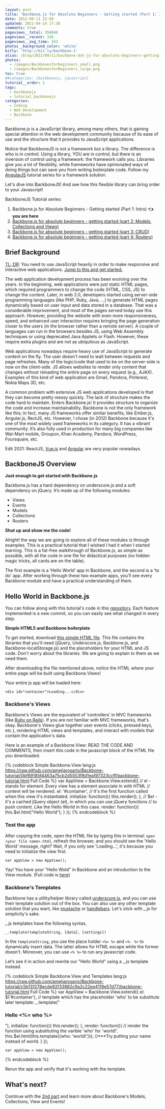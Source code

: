 ```yaml
---
layout: post
title: "Backbone.js for Absolute Beginners - Getting started (Part 1: Intro)"
date: 2012-09-11 22:50
updated: 2021-04-14 17:38
comments: true
pageviews__total: 358046
pageviews__recent: 326
pageviews__avg_time: 342
photos__background_color: 'white'
bitly: 'http://bit.ly/backbone-1'
alias: /blog/2012/09/11/backbone-dot-js-for-absolute-beginners-getting-started/
photos:
  - /images/Backbonesforbeginners_small.png
  - /images/BackbonesforBeginners_large.png
toc: true
##categories: [backbonejs, javascript]
tutorial__order: 1
tags:
  - backbonejs
  - tutorial_backbonejs
categories:
  - Coding
  - Web Development
  - Backbone
---
```


Backbone.js is a JavaScript library, among many others, that is gaining special attention in the web development community because of its ease of use and the structure that it provides to JavaScript applications.

Notice that BackboneJS is not a framework but a library. The difference is who is in control. Using a library, YOU are in control, but there is an inversion of control using a framework: the framework calls you. Libraries give you a lot of flexibility, while frameworks have opinionated ways of doing things but can save you from writing boilerplate code. Follow my [AngularJS](/tags/angularjs/) tutorial series for a framework solution.

Let's dive into BackboneJS! And see how this flexible library can bring order to your Javascript!

<!--More-->

BackboneJS Tutorial series:

1. Backbone.js for Absolute Beginners - Getting started (Part 1: Intro) **👈 you are here**
1. [Backbone.js for absolute beginners - getting started (part 2: Models, Collections and Views)](/backbone-js-for-absolute-beginners-getting-started-part-2/)
1. [Backbone.js for absolute beginners - getting started (part 3: CRUD)](/backbonejs-for-absolute-beginners-getting-started-part-3/)
1. [Backbone.js for absolute beginners - getting started (part 4: Routers)](/backbone-js-for-absolute-beginners-getting-started-part-4/)

## Brief Background

<a href="#start">TL; DR</a>: You need to use JavaScript heavily in order to make responsive and interactive web applications. <a href="#start">Jump to this and get started.</a>

The web application development process has been evolving over the years. In the beginning, web applications were just static HTML pages, which required programmers to change the code (HTML, CSS, JS) to change the content. Later, in web 2.0, developers started using server-side programming languages (like PHP, Ruby, Java, …) to generate HTML pages dynamically based on user input and data stored in a database. That was a considerable improvement, and most of the pages served today use this approach. However, providing the website with even more responsiveness, speed, and enhanced user interaction requires bringing the page generation closer to the users (in the browser rather than a remote server).  A couple of languages can run in the browsers besides JS, using Web Assembly techniques or using deprecated Java Applets or Flash. However, these require extra plugins and are not as ubiquitous as JavaScript.

Web applications nowadays require heavy use of JavaScript to generate content on the fly. The user doesn't need to wait between requests and page refreshes. Many of the logic/code that used to be on the server-side is now on the client-side. JS allows websites to render only content that changes without reloading the entire page on every request (e.g., AJAX). Examples of this kind of web application are Gmail, Pandora, Pinterest, Nokia Maps 3D, etc.

A common problem with extensive JS web applications developed is that they can become pretty messy quickly. The lack of structure makes the code hard to maintain. Enters Backbone.js! It provides structure to organize the code and increase maintainability. Backbone is not the only framework like this; in fact, many JS frameworks offer similar benefits, like Ember.js, Angular.js, RectJS, etc. However, I chose (in 2012) Backbone because it's one of the most widely used frameworks in its category. It has a vibrant community. It’s also fully used in production for many big companies like Wal-Mart mobile, Groupon, Khan Academy, Pandora, WordPress, Foursquare, etc.

Edit 2021: ReactJS, [Vue.js](/tags/vuejs/) and [Angular](/tags/angular/) are very popular nowadays.

<a id="start"></a>

## BackboneJS Overview

**Just enough to get started with Backbone.js**

Backbone.js has a hard dependency on underscore.js and a soft dependency on jQuery. It’s made up of the following modules:

   * Views
   * Events
   * Models
   * Collections
   * Routers

**Shut up and show me the code!**

Alright! the way we are going to explore all of these modules is through examples. This is a practical tutorial that I wished I had it when I started learning. This is a fat-free walkthrough of Backbone.js, as simple as possible, with all the code in one file for didactical purposes (no hidden magic tricks, all cards are on the table).

The first example is a ‘Hello World’ app in Backbone, and the second is a 'to do' app. After working through these two example apps, you’ll see every Backbone module and have a practical understanding of them.


## Hello World in Backbone.js

You can follow along with this tutorial's code in this [repository](https://github.com/amejiarosario/Backbone-tutorial/commits/). Each feature implemented is a new commit, so you can easily see what changed in every step.

**Simple HTML5 and Backbone boilerplate**

To get started, download [this simple HTML file](https://raw.github.com/amejiarosario/Backbone-tutorial/439ff34409dfc01adca7f9f96efcd726295f1aac/backbone-tutorial.html). This file contains the libraries that you'll need (jQuery, Underscore.js, Backbone.js, and Backbone-localStorage.js) and the placeholders for your HTML and JS code. Don't worry about the libraries. We are going to explain to them as we need them.

After downloading the file mentioned above, notice the HTML where your entire page will be built using Backbone.Views!

Your entire js app will be loaded here:

`<div id="container">Loading...</div>`

### Backbone's Views

Backbone's Views are the equivalent of ‘controllers’ in MVC frameworks (like [Ruby on Rails](/ruby-on-rails-architectural-design/)). If you are not familiar with MVC frameworks, that's okay. Backbone's Views glue together user events (clicks, pressed keys, etc.), rendering HTML views and templates, and interact with models that contain the application's data.

Here is an example of a Backbone.View: READ THE CODE AND COMMENTS, then insert this code in the javascript block of the HTML file you downloaded.

{% codeblock Simple Backbone.View lang:js https://raw.github.com/amejiarosario/Backbone-tutorial/0bf69185f4463a75cb2d5553f8d1ea197323ccff/backbone-tutorial.html Full Code %}
    var AppView = Backbone.View.extend({
      // el - stands for element. Every view has a element associate in with HTML
      //      content will be rendered.
      el: '#container',
      // It's the first function called when this view it's instantiated.
      initialize: function(){
        this.render();
      },
      // $el - it's a cached jQuery object (el), in which you can use jQuery functions
      //       to push content. Like the Hello World in this case.
      render: function(){
        this.$el.html("Hello World");
      }
    });
{% endcodeblock %}

### Test the app

After copying the code, open the HTML file by typing this in terminal: `open <your file name>.html`, refresh the browser, and you should see the 'Hello World' message, right? Wait, if you only see 'Loading…', it's because you need to initialize the view first.

`var appView = new AppView();`

Yay! You have your "Hello Wold" in Backbone and an introduction to the View module. (Full code is [here](https://raw.github.com/amejiarosario/Backbone-tutorial/0bf69185f4463a75cb2d5553f8d1ea197323ccff/backbone-tutorial.html))

### Backbone's Templates

Backbone has a utility/helper library called [underscore.js](http://underscorejs.org/?utm_source=adrianmejia.com), and you can use their template solution out of the box. You can also use any other template solution that you want, like [mustache](https://github.com/janl/mustache.js) or [handlebars](https://github.com/wycats/handlebars.js). Let's stick with _.js for simplicity's sake.

_.js templates have the following syntax,

`_.template(templateString, [data], [settings])`

In the `templateString`, you use the place holder `<%= %>` and `<%- %>` to dynamically insert data. The latter allows for HTML escape while the former doesn't. Moreover, you can use `<% %>` to run any javascript code.

Let’s see it in action and rewrite our "Hello World" using a _.js template instead.

{% codeblock Simple Backbone.View and Templates lang:js https://raw.github.com/amejiarosario/Backbone-tutorial/c5b131278ecde92f33882c9a2c22ee4119e57d77/backbone-tutorial.html Full Code %}
    var AppView = Backbone.View.extend({
      el: $('#container'),
      // template which has the placeholder 'who' to be substitute later
      template: _.template("<h3>Hello <%= who %></h3>"),
      initialize: function(){
        this.render();
      },
      render: function(){
        // render the function using substituting the varible 'who' for 'world!'.
        this.$el.html(this.template({who: 'world!'}));
        //***Try putting your name instead of world.
      }
    });

    var appView = new AppView();
{% endcodeblock %}

Rerun the app and verify that it's working with the template.

## What's next?
Continue with the [2nd part](/backbone-js-for-absolute-beginners-getting-started-part-2/) and learn more about Backbone's Models, Collections, View and Events!
